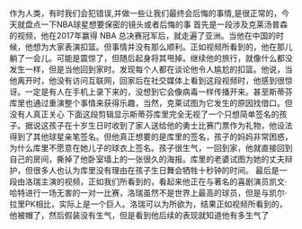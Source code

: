 作为人类，有时我们会犯错误,并做一些让我们最终会后悔的事情,是很正常的，今天就盘点一下NBA球星想要保密的镜头或者后悔的事
首先是一段涉及克莱汤普森的视频，他在2017年赢得 NBA 总决赛冠军后，就走遍了亚洲。当他在中国的时候，他想为大家表演扣篮。但事情并没有那么顺利。正如视频所看到的，他在那儿躺了一会儿。可能是震惊了，但随后起身将其甩掉。继续他的旅行，就像什么都没发生一样，但是当他回到家时。发现每个人都在谈论他令人尴尬的扣篮。他说，当他离开时，他没有访问互联网，回家后在社交媒体上看到这段视频时，他感到很惊讶。一定是有人在手机上录下来的，没想到它会像病毒一样传播开来。甚至斯蒂芬库里也通过重演整个事情来获得乐趣，当然，克莱试图为它发生的原因找借口。但没有人真正关心
下面这段剪辑显示斯蒂芬库里完全无视了一个只想简单签名的孩子。据说这孩子在十岁生日时收到了家人送给他的勇士比赛门票作为礼物，他设法得到了其他球星亲笔签名。但他真正想要的是库里的签名，孩子的妈妈非常困惑，为什么库里不愿意在她儿子的球衣上签名。孩子很生气，一回到家，他就直接回到自己的房间，撕掉了他卧室墙上的一张很久的海报。库里的老婆试图为她的丈夫辩护，但很多人也认为库里没有理由在孩子生日舞会牺牲十秒钟的时间。
最后是一段由洛瑞主演的视频，正如我们所看到的，看起来他正在与著名的喜剧演员凯文·哈特进行一场无害的一对一比赛，洛瑞虽然不是世界上最高的球员，但是与凯尔·拉里PK相比，实际上是一个巨人。洛瑞可以为所欲为，结果正如视频所看到的，他被帽了，然后假装没有生气，但是看到他后续的表现就知道他有多生气了